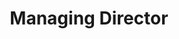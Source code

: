 ---
title: "Managing Director"
organisation: "IronBoxes Ltd. & Co. KG"
start_date: "2017-02-01"
finish_date: "2021-12-01"
---